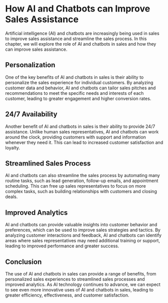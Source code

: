 How AI and Chatbots can Improve Sales Assistance
=================================================================================================

Artificial intelligence (AI) and chatbots are increasingly being used in sales to improve sales assistance and streamline the sales process. In this chapter, we will explore the role of AI and chatbots in sales and how they can improve sales assistance.

Personalization
---------------

One of the key benefits of AI and chatbots in sales is their ability to personalize the sales experience for individual customers. By analyzing customer data and behavior, AI and chatbots can tailor sales pitches and recommendations to meet the specific needs and interests of each customer, leading to greater engagement and higher conversion rates.

24/7 Availability
-----------------

Another benefit of AI and chatbots in sales is their ability to provide 24/7 assistance. Unlike human sales representatives, AI and chatbots can work around the clock, providing customers with support and information whenever they need it. This can lead to increased customer satisfaction and loyalty.

Streamlined Sales Process
-------------------------

AI and chatbots can also streamline the sales process by automating many routine tasks, such as lead generation, follow-up emails, and appointment scheduling. This can free up sales representatives to focus on more complex tasks, such as building relationships with customers and closing deals.

Improved Analytics
------------------

AI and chatbots can provide valuable insights into customer behavior and preferences, which can be used to improve sales strategies and tactics. By analyzing customer interactions and feedback, AI and chatbots can identify areas where sales representatives may need additional training or support, leading to improved performance and greater success.

Conclusion
----------

The use of AI and chatbots in sales can provide a range of benefits, from personalized sales experiences to streamlined sales processes and improved analytics. As AI technology continues to advance, we can expect to see even more innovative uses of AI and chatbots in sales, leading to greater efficiency, effectiveness, and customer satisfaction.
